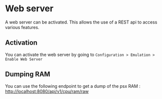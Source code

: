 # Web server

A web server can be activated. This allows the use of a REST api to access various features.

## Activation

You can activate the web server by going to `Configuration > Emulation > Enable Web Server`

## Dumping RAM

You can use the following endpoint to get a dump of the psx RAM : [http://localhost:8080/api/v1/cpu/ram/raw](http://localhost:8080/api/v1/cpu/ram/raw)
